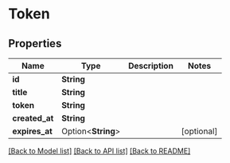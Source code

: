 # Token

## Properties

Name | Type | Description | Notes
------------ | ------------- | ------------- | -------------
**id** | **String** |  | 
**title** | **String** |  | 
**token** | **String** |  | 
**created_at** | **String** |  | 
**expires_at** | Option<**String**> |  | [optional]

[[Back to Model list]](../README.md#documentation-for-models) [[Back to API list]](../README.md#documentation-for-api-endpoints) [[Back to README]](../README.md)


